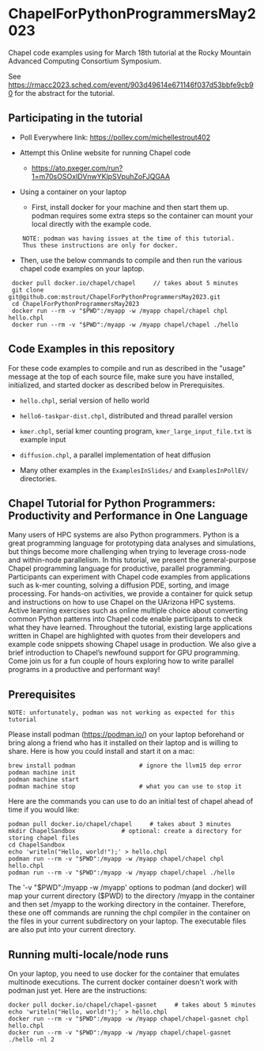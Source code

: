 # ChapelForPythonProgrammersMay2023

Chapel code examples using for March 18th tutorial at the 
Rocky Mountain Advanced Computing Consortium Symposium.

See https://rmacc2023.sched.com/event/903d49614e671146f037d53bbfe9cb90
for the abstract for the tutorial.

## Participating in the tutorial

* Poll Everywhere link: https://pollev.com/michellestrout402

* Attempt this Online website for running Chapel code
  * https://ato.pxeger.com/run?1=m70sOSOxIDVnwYKlpSVpuhZoFJQGAA

* Using a container on your laptop
  * First, install docker for your machine and then start them up.
    podman requires some extra steps so the container can mount your 
    local directly with the example code.
```
    NOTE: podman was having issues at the time of this tutorial.
    Thus these instructions are only for docker.
```
  * Then, use the below commands to compile and then run the various
    chapel code examples on your laptop.
```
 docker pull docker.io/chapel/chapel     // takes about 5 minutes
 git clone git@github.com:mstrout/ChapelForPythonProgrammersMay2023.git
 cd ChapelForPythonProgrammersMay2023
 docker run --rm -v "$PWD":/myapp -w /myapp chapel/chapel chpl hello.chpl
 docker run --rm -v "$PWD":/myapp -w /myapp chapel/chapel ./hello
```

## Code Examples in this repository

For these code examples to compile and run as described in the "usage" message 
at the top of each source file, make sure you have installed, initialized, 
and started docker as described below in Prerequisites.

* `hello.chpl`, serial version of hello world

* `hello6-taskpar-dist.chpl`, distributed and thread parallel version

* `kmer.chpl`, serial kmer counting program, `kmer_large_input_file.txt` is example input

* `diffusion.chpl`, a parallel implementation of heat diffusion

* Many other examples in the `ExamplesInSlides/` and `ExamplesInPollEV/`
  directories.

## Chapel Tutorial for Python Programmers: Productivity and Performance in One Language

Many users of HPC systems are also Python programmers. Python is a great programming language for prototyping data analyses and simulations, but things become more challenging when trying to leverage cross-node and within-node parallelism. In this tutorial, we present the general-purpose Chapel programming language for productive, parallel programming. Participants can experiment with Chapel code examples from applications such as k-mer counting, solving a diffusion PDE, sorting, and image processing. For hands-on activities, we provide a container for quick setup and instructions on how to use Chapel on the UArizona HPC systems. Active learning exercises such as online multiple choice about converting common Python patterns into Chapel code enable participants to check what they have learned. Throughout the tutorial, existing large applications written in Chapel are highlighted with quotes from their developers and example code snippets showing Chapel usage in production.  We also give a brief introduction to Chapel’s newfound support for GPU programming. Come join us for a fun couple of hours exploring how to write parallel programs in a productive and performant way!

## Prerequisites
```
NOTE: unfortunately, podman was not working as expected for this tutorial
```

Please install podman (https://podman.io/) on your laptop beforehand or bring
along a friend who has it installed on their laptop and is willing to share.
Here is how you could install and start it on a mac:

    brew install podman                  # ignore the llvm15 dep error
    podman machine init
    podman machine start
    podman machine stop                  # what you can use to stop it

Here are the commands you can use to do an initial test of chapel ahead of time
if you would like:

    podman pull docker.io/chapel/chapel     # takes about 3 minutes
    mkdir ChapelSandbox             # optional: create a directory for storing chapel files
    cd ChapelSandbox
    echo 'writeln("Hello, world!");' > hello.chpl
    podman run --rm -v "$PWD":/myapp -w /myapp chapel/chapel chpl hello.chpl
    podman run --rm -v "$PWD":/myapp -w /myapp chapel/chapel ./hello

The '-v "$PWD":/myapp -w /myapp' options to podman (and docker) will map your current
directory ($PWD) to the directory /myapp in the container and then set /myapp to the
working directory in the container.  Therefore, these one off commands are running
the chpl compiler in the container on the files in your current subdirectory on your
laptop.  The executable files are also put into your current directory.

## Running multi-locale/node runs

On your laptop, you need to use docker for the container that emulates 
multinode executions. 
The current docker container doesn't work with podman just yet.  Here are the instructions:

    docker pull docker.io/chapel/chapel-gasnet     # takes about 5 minutes
    echo 'writeln("Hello, world!");' > hello.chpl
    docker run --rm -v "$PWD":/myapp -w /myapp chapel/chapel-gasnet chpl hello.chpl
    docker run --rm -v "$PWD":/myapp -w /myapp chapel/chapel-gasnet ./hello -nl 2
